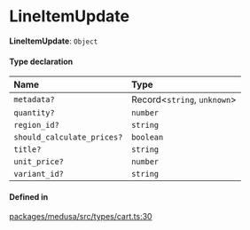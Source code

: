 # LineItemUpdate

 **LineItemUpdate**: `Object`

#### Type declaration

| Name | Type |
| :------ | :------ |
| `metadata?` | Record<`string`, `unknown`\> |
| `quantity?` | `number` |
| `region_id?` | `string` |
| `should_calculate_prices?` | `boolean` |
| `title?` | `string` |
| `unit_price?` | `number` |
| `variant_id?` | `string` |

#### Defined in

[packages/medusa/src/types/cart.ts:30](https://github.com/medusajs/medusa/blob/3d9f5ae63/packages/medusa/src/types/cart.ts#L30)
